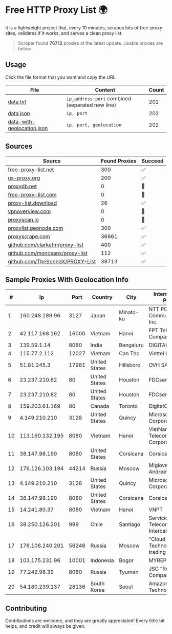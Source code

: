 
# Free HTTP Proxy List 🌍

It is a lightweight project that, every 10 minutes, scrapes lots of free-proxy sites, validates if it works, and serves a clean proxy list.


> Scraper found **76712** proxies at the latest update. Usable proxies are below.

## Usage

Click the file format that you want and copy the URL.


|File|Content|Count|
|----|-------|-----|
|[data.txt](https://raw.githubusercontent.com/themiralay/Proxy-List-World/master/data.txt)|`ip_address:port` combined (seperated new line)|202|
|[data.json](https://raw.githubusercontent.com/themiralay/Proxy-List-World/master/data.json)|`ip, port`|202|
|[data-with-geolocation.json](https://raw.githubusercontent.com/themiralay/Proxy-List-World/master/data-with-geolocation.json)|`ip, port, geolocation`|202|

## Sources

|Source|Found Proxies|Succeed|
|------|-------------|-------|
|[free-proxy-list.net](https://free-proxy-list.net)|300|✅|
|[us-proxy.org](https://www.us-proxy.org)|200|✅|
|[proxydb.net](http://proxydb.net)|0|🚫|
|[free-proxy-list.com](https://free-proxy-list.com/?page=&port=&type%5B%5D=http&type%5B%5D=https&up_time=0&search=Search)|0|🚫|
|[proxy-list.download](https://www.proxy-list.download/HTTP)|26|✅|
|[vpnoverview.com](https://vpnoverview.com/privacy/anonymous-browsing/free-proxy-servers)|0|🚫|
|[proxyscan.io](https://www.proxyscan.io)|0|🚫|
|[proxylist.geonode.com](https://proxylist.geonode.com/api/proxy-list?limit=300&page=1&sort_by=lastChecked&sort_type=desc&protocols=http,https)|300|✅|
|[proxyscrape.com](https://api.proxyscrape.com/v2/?request=displayproxies&protocol=http&timeout=10000&country=all&ssl=all&anonymity=all)|36661|✅|
|[github.com/clarketm/proxy-list](https://raw.githubusercontent.com/clarketm/proxy-list/master/proxy-list-raw.txt)|400|✅|
|[github.com/monosans/proxy-list](https://raw.githubusercontent.com/monosans/proxy-list/main/proxies/http.txt)|112|✅|
|[github.com/TheSpeedX/PROXY-List](https://raw.githubusercontent.com/TheSpeedX/PROXY-List/master/http.txt)|38713|✅|


## Sample Proxies With Geolocation Info

|#|Ip|Port|Country|City|Internet Service Provider|
|-|--|----|-------|----|-------------------------|
|1|160.248.189.96|3127|Japan|Minato-ku|NTT PC Communications, Inc.|
|2|42.117.168.162|16000|Vietnam|Hanoi|FPT Telecom Company|
|3|139.59.1.14|8080|India|Bengaluru|DIGITALOCEAN|
|4|115.77.2.112|12027|Vietnam|Can Tho|Viettel Group|
|5|51.81.245.3|17981|United States|Hillsboro|OVH SAS|
|6|23.237.210.82|80|United States|Houston|FDCservers.net|
|7|23.237.210.82|80|United States|Houston|FDCservers.net|
|8|159.203.61.169|80|Canada|Toronto|DigitalOcean, LLC|
|9|4.149.210.210|3128|United States|Quincy|Microsoft Corporation|
|10|113.160.132.195|8080|Vietnam|Hanoi|VietNam Post and Telecom Corporation|
|11|38.147.98.190|8080|United States|Corsicana|Corsicana ISD|
|12|176.126.103.194|44214|Russia|Moscow|Miglovets Egor Andreevich|
|13|4.149.210.210|3128|United States|Quincy|Microsoft Corporation|
|14|38.147.98.190|8080|United States|Corsicana|Corsicana ISD|
|15|14.241.80.37|8080|Vietnam|Hanoi|VNPT|
|16|38.250.126.201|999|Chile|Santiago|Servicios De Telecomunicaciones Intercable Ltda.|
|17|176.108.240.201|56246|Russia|Moscow|"Cloud Technologies" LLC trading as Cloud.ru|
|18|103.175.231.96|10001|Indonesia|Bogor|MYREPUBLIC|
|19|77.242.98.39|8080|Russia|Tyumen|JSC "Russian Company" LIR|
|20|54.180.239.137|28136|South Korea|Seoul|Amazon Technologies Inc.|



## Contributing

Contributions are welcome, and they are greatly appreciated! Every
little bit helps, and credit will always be given.

